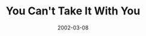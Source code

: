 ---
title: You Can't Take It With You
date: 2002-03-08
closing_date: 2002-03-23
layout: productions
featured_image: 
image_caption:
image_credit:
playbill:
category:
Theatre: Theatre Jacksonville
Venue: Little Theatre
cast:
  Penelope Sycamore: Sandra S. Spurney
  Essie: Katie Heard
  Rheba: Saudia Hayes
  Paul Sycamore: Steve McMahon
  Mr. De Pinna: Glenn Gaynon
  Ed: David Gile
  Donald: Leroy Roberts
  Martin Vanderhof: Jack Barnard
  Alice: Robin Scott
  Henderson: Paul Anello
  Tony Kirby: Warren Skeels
  Boris Kolenkhov: Colin J. Williams
  Gay Wellington: Shelly Higgins Hughes
  Mrs. Kirby: Emma Lee Carpenter
  Mr. Kirby: Tom Hickman
  FBI Chief: Robert Pelaia
  Mac: Ned Price
  Olga: Harriett Leathem
  Herself: Harpo
  Himself: 
    - Groucho
    - Ziggy
    - Chaplin
crew:
  Artistic Director: Shirley Sacks
  Stage Manager: Daniel Dungan
  Technical Direcor: Jeffery L. Wagoner
  Set Design: Kelly J. Wagoner
  Lighting Design: Jeffery L. Wagoner
  Costume Design: Joy Smith
  Hair and Make-up Design: Tracy Olin
  Prop Design: Claudia Wright
  Prop Master: Claudia Wright
  Backstage Crew:
    - Tad Wiggins
    - Eric Gaynon
  Sound Board Operator: Gloria Pepe
  Light Board Operation: Daniel Dungan
  Technical Assistant: Henry Bordeaux
  Original Artwork:
    - Antonio Allegretti
    - Tim Kline
  Set Construction:
    - Manuel Bello
    - Gloria Pepe
    - Daniel Davis
    - Colin J. Williams
    - Steve McMahon
    - Eric Gaynon
    - Paul Anello
orchestra:
external_links:
---